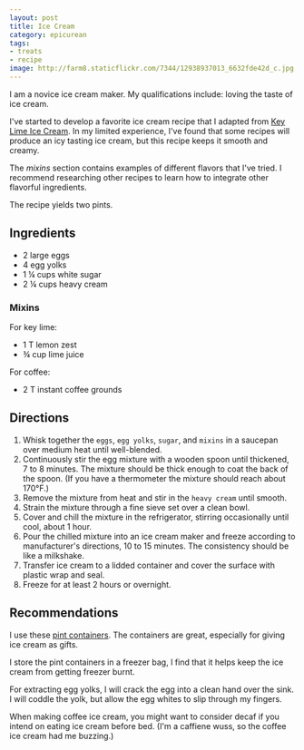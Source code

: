 ```yaml
---
layout: post
title: Ice Cream
category: epicurean
tags:
- treats
- recipe
image: http://farm8.staticflickr.com/7344/12938937013_6632fde42d_c.jpg
---
```


I am a novice ice cream maker. My qualifications include: loving the taste of ice cream. 

I've started to develop a favorite ice cream recipe that I adapted from [Key Lime Ice Cream](http://allrecipes.com/recipe/key-lime-ice-cream/). In my limited experience, I've found that some recipes will produce an icy tasting ice cream, but this recipe keeps it smooth and creamy.

The *mixins* section contains examples of different flavors that I've tried. I recommend researching other recipes to learn how to integrate other flavorful ingredients.

The recipe yields two pints.

## Ingredients

* 2 large eggs
* 4 egg yolks
* 1 &frac14; cups white sugar
* 2 &frac14; cups heavy cream

### Mixins

For key lime:

* 1 T lemon zest
* &frac34; cup lime juice

For coffee:

* 2 T instant coffee grounds

## Directions

1. Whisk together the `eggs`, `egg yolks`, `sugar`, and `mixins` in a saucepan over medium heat until well-blended. 
2. Continuously stir the egg mixture with a wooden spoon until thickened, 7 to 8 minutes. The mixture should be thick enough to coat the back of the spoon. (If you have a thermometer the mixture should reach about 170&deg;F.)
3. Remove the mixture from heat and stir in the `heavy cream` until smooth. 
4. Strain the mixture through a fine sieve set over a clean bowl. 
5. Cover and chill the mixture in the refrigerator, stirring occasionally until cool, about 1 hour.
6. Pour the chilled mixture into an ice cream maker and freeze according to manufacturer's directions, 10 to 15 minutes. The consistency should be like a milkshake.
7. Transfer ice cream to a lidded container and cover the surface with plastic wrap and seal.
8. Freeze for at least 2 hours or overnight.

## Recommendations

I use these [pint containers](http://www.amazon.com/gp/product/B00381DIR0/ref=oh_details_o00_s00_i00?ie=UTF8&psc=1). The containers are great, especially for giving ice cream as gifts.

I store the pint containers in a freezer bag, I find that it helps keep the ice cream from getting freezer burnt.

For extracting egg yolks, I will crack the egg into a clean hand over the sink. I will coddle the yolk, but allow the egg whites to slip through my fingers.

When making coffee ice cream, you might want to consider decaf if you intend on eating ice cream before bed. (I'm a caffiene wuss, so the coffee ice cream had me buzzing.)
